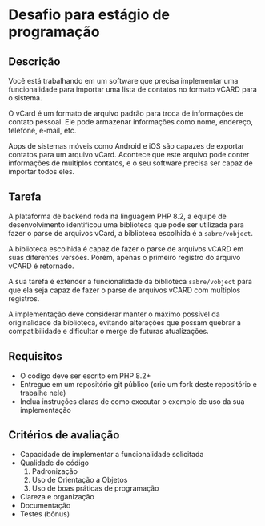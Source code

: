# Desafio para estágio de programação

## Descrição

Você está trabalhando em um software que precisa implementar uma funcionalidade
para importar uma lista de contatos no formato vCARD para o sistema.

O vCard é um formato de arquivo padrão para troca de informações de contato
pessoal. Ele pode armazenar informações como nome, endereço, telefone, e-mail,
etc.

Apps de sistemas móveis como Android e iOS são capazes de exportar contatos
para um arquivo vCard. Acontece que este arquivo pode conter informações de
multiplos contatos, e o seu software precisa ser capaz de importar todos eles.

## Tarefa

A plataforma de backend roda na linguagem PHP 8.2, a equipe de desenvolvimento
identificou uma biblioteca que pode ser utilizada para fazer o parse de arquivos
vCard, a biblioteca escolhida é a `sabre/vobject`.

A biblioteca escolhida é capaz de fazer o parse de arquivos vCARD em suas
diferentes versões. Porém, apenas o primeiro registro do arquivo vCARD é
retornado.

A sua tarefa é extender a funcionalidade da biblioteca `sabre/vobject` para que
ela seja capaz de fazer o parse de arquivos vCARD com multiplos registros.

A implementação deve considerar manter o máximo possível da originalidade da
biblioteca, evitando alterações que possam quebrar a compatibilidade e dificultar
o merge de futuras atualizações.

## Requisitos

- O código deve ser escrito em PHP 8.2+
- Entregue em um repositório git público (crie um fork deste repositório e
  trabalhe nele)
- Inclua instruções claras de como executar o exemplo de uso da sua implementação

## Critérios de avaliação

- Capacidade de implementar a funcionalidade solicitada
- Qualidade do código
    1. Padronização
    2. Uso de Orientação a Objetos
    3. Uso de boas práticas de programação
- Clareza e organização
- Documentação
- Testes (bônus)
